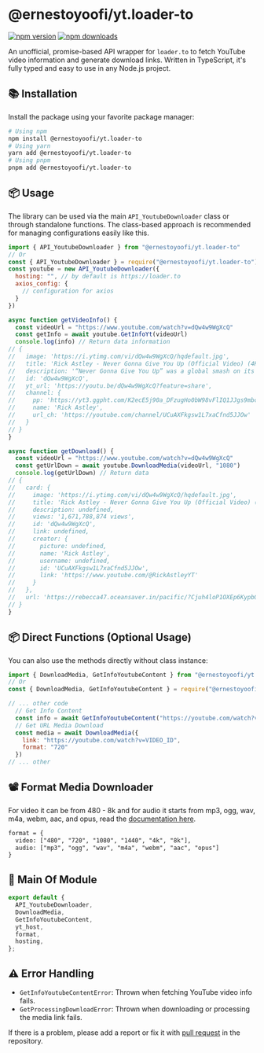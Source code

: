 # @ernestoyoofi/yt.loader-to

[![npm version](https://img.shields.io/npm/v/@ernestoyoofi/yt.loader-to.svg)](https://www.npmjs.com/package/@ernestoyoofi/yt.loader-to)
[![npm downloads](https://img.shields.io/npm/dm/@ernestoyoofi/yt.loader-to.svg)](https://www.npmjs.com/package/@ernestoyoofi/yt.loader-to)

An unofficial, promise-based API wrapper for `loader.to` to fetch YouTube video information and generate download links. Written in TypeScript, it's fully typed and easy to use in any Node.js project.

## 📚 Installation

Install the package using your favorite package manager:

```bash
# Using npm
npm install @ernestoyoofi/yt.loader-to
# Using yarn
yarn add @ernestoyoofi/yt.loader-to
# Using pnpm
pnpm add @ernestoyoofi/yt.loader-to
```

## 📦 Usage

The library can be used via the main `API_YoutubeDownloader` class or through standalone functions. The class-based approach is recommended for managing configurations easily like this.

```js
import { API_YoutubeDownloader } from "@ernestoyoofi/yt.loader-to"
// Or
const { API_YoutubeDownloader } = require("@ernestoyoofi/yt.loader-to").default
const youtube = new API_YoutubeDownloader({
  hosting: "", // by default is https://loader.to
  axios_config: {
    // configuration for axios
  }
})

async function getVideoInfo() {
  const videoUrl = "https://www.youtube.com/watch?v=dQw4w9WgXcQ"
  const getInfo = await youtube.GetInfoYt(videoUrl)
  console.log(info) // Return data information
// {
//   image: 'https://i.ytimg.com/vi/dQw4w9WgXcQ/hqdefault.jpg',
//   title: 'Rick Astley - Never Gonna Give You Up (Official Video) (4K Remaster)',
//   description: '“Never Gonna Give You Up” was a global smash on its release in July 1987, topping the charts in 25 countries including Rick’s native UK and the US Billboard Hot 100....',
//   id: 'dQw4w9WgXcQ',
//   yt_url: 'https://youtu.be/dQw4w9WgXcQ?feature=share',
//   channel: {
//     pp: 'https://yt3.ggpht.com/K2ecE5j90a_DFzugHo0bW98vFlIQ1JJgs9mbcav7RGy1t7adJRnd2jaIv-oc6XzTRvDdWlFCAfc=s48-c-k-c0x00ffffff-no-rj',
//     name: 'Rick Astley',
//     url_ch: 'https://youtube.com/channel/UCuAXFkgsw1L7xaCfnd5JJOw'
//   }
// }
}

async function getDownload() {
  const videoUrl = "https://www.youtube.com/watch?v=dQw4w9WgXcQ"
  const getUrlDown = await youtube.DownloadMedia(videoUrl, "1080")
  console.log(getUrlDown) // Return data
// {
//   card: {
//     image: 'https://i.ytimg.com/vi/dQw4w9WgXcQ/hqdefault.jpg',      
//     title: 'Rick Astley - Never Gonna Give You Up (Official Video) (4K Remaster)',
//     description: undefined,
//     views: '1,671,788,874 views',
//     id: 'dQw4w9WgXcQ',
//     link: undefined,
//     creator: {
//       picture: undefined,
//       name: 'Rick Astley',
//       username: undefined,
//       id: 'UCuAXFkgsw1L7xaCfnd5JJOw',
//       link: 'https://www.youtube.com/@RickAstleyYT'
//     }
//   },
//   url: 'https://rebecca47.oceansaver.in/pacific/?Cjuh4loP1OXEp6KypbQYWVY'
// } 
}
```

## 📦 Direct Functions (Optional Usage)

You can also use the methods directly without class instance:

```js
import { DownloadMedia, GetInfoYoutubeContent } from "@ernestoyoofi/yt.loader-to"
// Or
const { DownloadMedia, GetInfoYoutubeContent } = require("@ernestoyoofi/yt.loader-to").default

// ... other code
  // Get Info Content
  const info = await GetInfoYoutubeContent("https://youtube.com/watch?v=VIDEO_ID")
  // Get URL Media Download
  const media = await DownloadMedia({
    link: "https://youtube.com/watch?v=VIDEO_ID",
    format: "720"
  })
// ... other
```

## 📽️ Format Media Downloader

For video it can be from 480 - 8k and for audio it starts from mp3, ogg, wav, m4a, webm, aac, and opus, read the [documentation here](https://video-download-api.com//?tab=rest-documentation#format-options).

```txt
format = {
  video: ["480", "720", "1080", "1440", "4k", "8k"],
  audio: ["mp3", "ogg", "wav", "m4a", "webm", "aac", "opus"]
}
```

## 🔖 Main Of Module

```js
export default {
  API_YoutubeDownloader,
  DownloadMedia,
  GetInfoYoutubeContent,
  yt_host,
  format,
  hosting,
};
```

## ⚠️ Error Handling

- `GetInfoYoutubeContentError`: Thrown when fetching YouTube video info fails.
- `GetProcessingDownloadError`: Thrown when downloading or processing the media link fails.

If there is a problem, please add a report or fix it with [pull request](https://github.com/ernestoyoofi/yt.loader-to) in the repository.
